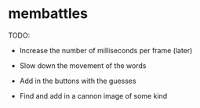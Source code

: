 membattles
==========

TODO:
* Increase the number of milliseconds per frame (later)

* Slow down the movement of the words
* Add in the buttons with the guesses

* Find and add in a cannon image of some kind
